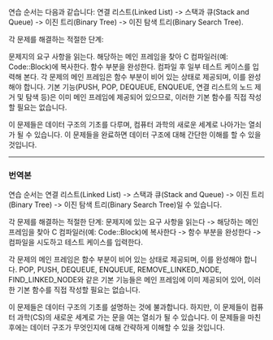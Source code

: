 연습 순서는 다음과 같습니다: 연결 리스트(Linked List) -> 스택과 큐(Stack and Queue) -> 이진 트리(Binary Tree) -> 이진 탐색 트리(Binary Search Tree).

각 문제를 해결하는 적절한 단계:

문제지의 요구 사항을 읽는다.
해당하는 메인 프레임을 찾아 C 컴파일러(예: Code::Block)에 복사한다.
함수 부분을 완성한다.
컴파일 후 일부 테스트 케이스를 입력해 본다.
각 문제의 메인 프레임은 함수 부분이 비어 있는 상태로 제공되며, 이를 완성해야 합니다. 기본 기능(PUSH, POP, DEQUEUE, ENQUEUE, 연결 리스트의 노드 제거 및 탐색 등)은 이미 메인 프레임에 제공되어 있으므로, 이러한 기본 함수를 직접 작성할 필요는 없습니다.

이 문제들은 데이터 구조의 기초를 다루며, 컴퓨터 과학의 새로운 세계로 나아가는 열쇠가 될 수 있습니다. 이 문제들을 완료하면 데이터 구조에 대해 간단한 이해를 할 수 있을 것입니다.



<hr> 
<h3>번역본</h3>
연습 순서는 연결 리스트(Linked List) -> 스택과 큐(Stack and Queue) -> 이진 트리(Binary Tree) -> 이진 탐색 트리(Binary Search Tree)일 수 있습니다.

각 문제를 해결하는 적절한 단계: 문제지에 있는 요구 사항을 읽는다 -> 해당하는 메인 프레임을 찾아 C 컴파일러(예: Code::Block)에 복사한다 -> 함수 부분을 완성한다 -> 컴파일을 시도하고 테스트 케이스를 입력한다.

각 문제의 메인 프레임은 함수 부분이 비어 있는 상태로 제공되며, 이를 완성해야 합니다. POP, PUSH, DEQUEUE, ENQUEUE, REMOVE_LINKED_NODE, FIND_LINKED_NODE와 같은 기본 기능들은 메인 프레임에 이미 제공되어 있어, 이러한 기본 함수를 직접 작성할 필요는 없습니다.

이 문제들은 데이터 구조의 기초를 설명하는 것에 불과합니다. 하지만, 이 문제들이 컴퓨터 과학(CS)의 새로운 세계로 가는 문을 여는 열쇠가 될 수 있습니다. 이 문제들을 마친 후에는 데이터 구조가 무엇인지에 대해 간략하게 이해할 수 있을 것입니다.
